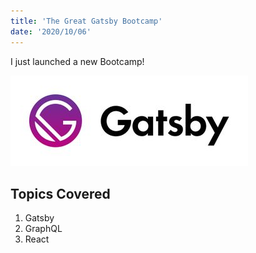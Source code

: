```yaml
---
title: 'The Great Gatsby Bootcamp'
date: '2020/10/06'
---
```


I just launched a new Bootcamp!

![Gatsby Logo](./img/gatsby-logo.jpg)

## Topics Covered

1. Gatsby
2. GraphQL
3. React
